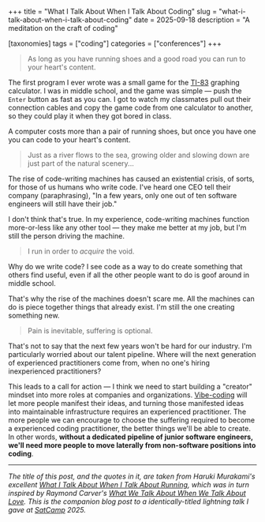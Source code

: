 +++
title = "What I Talk About When I Talk About Coding"
slug = "what-i-talk-about-when-i-talk-about-coding"
date = 2025-09-18
description = "A meditation on the craft of coding"

[taxonomies]
tags = ["coding"]
categories = ["conferences"]
+++

> As long as you have running shoes and a good road you can run to your heart's content.

The first program I ever wrote was a small game for the [TI-83](https://en.wikipedia.org/wiki/TI-83_series) graphing calculator.
I was in middle school, and the game was simple — push the `Enter` button as fast as you can.
I got to watch my classmates pull out their connection cables and copy the game code from one calculator to another, so they could play it when they got bored in class.

A computer costs more than a pair of running shoes, but once you have one you can code to your heart's content.

> Just as a river flows to the sea, growing older and slowing down are just part of the natural scenery...

The rise of code-writing machines has caused an existential crisis, of sorts, for those of us humans who write code.
I've heard one CEO tell their company (paraphrasing), "In a few years, only one out of ten software engineers will still have their job."

I don't think that's true.
In my experience, code-writing machines function more-or-less like any other tool — they make me better at my job, but I'm still the person driving the machine.

> I run in order to _acquire_ the void.

Why do we write code?
I see code as a way to do create something that others find useful, even if all the other people want to do is goof around in middle school.

That's why the rise of the machines doesn't scare me.
All the machines can do is piece together things that already exist.
I'm still the one creating something new.

> Pain is inevitable, suffering is optional.

That's not to say that the next few years won't be hard for our industry.
I'm particularly worried about our talent pipeline.
Where will the next generation of experienced practitioners come from, when no one's hiring inexperienced practitioners?

This leads to a call for action — I think we need to start building a "creator" mindset into more roles at companies and organizations.
[Vibe-coding](https://en.wikipedia.org/wiki/Vibe_coding) will let more people manifest their ideas, and turning those manifested ideas into maintainable infrastructure requires an experienced practitioner.
The more people we can encourage to choose the suffering required to become a experienced coding practitioner, the better things we'll be able to create.
In other words, **without a dedicated pipeline of junior software engineers, we'll need more people to move laterally from non-software positions into coding**.

---

_The title of this post, and the quotes in it, are taken from Haruki Murakami's excellent [What I Talk About When I Talk About Running](https://en.wikipedia.org/wiki/What_I_Talk_About_When_I_Talk_About_Running), which was in turn inspired by Raymond Carver's [What We Talk About When We Talk About Love](https://en.wikipedia.org/wiki/What_We_Talk_About_When_We_Talk_About_Love)._
_This is the companion blog post to a identically-titled lightning talk I gave at [SatCamp](https://satcamp.xyz/) 2025._
